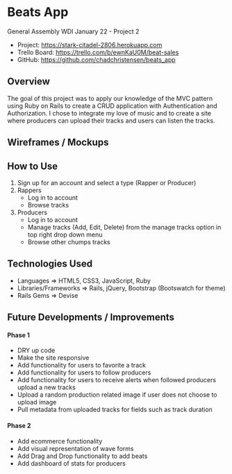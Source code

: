 # Beats App
General Assembly WDI January 22 - Project 2

- Project: https://stark-citadel-2806.herokuapp.com
- Trello Board: https://trello.com/b/ewnKaU0M/beat-sales
- GitHub: https://github.com/chadchristensen/beats_app

## Overview
The goal of this project was to apply our knowledge of the MVC pattern using Ruby on Rails to create a CRUD application with Authentication and Authorization. I chose to integrate my love of music and to create a site where producers can upload their tracks and users can listen the tracks.

## Wireframes / Mockups

## How to Use
1. Sign up for an account and select a type (Rapper or Producer)
2. Rappers
	- Log in to account
	- Browse tracks 
3. Producers
	- Log in to account
	- Manage tracks (Add, Edit, Delete) from the manage tracks option in top right drop down menu
	- Browse other chumps tracks
	

## Technologies Used
- Languages => HTML5, CSS3, JavaScript, Ruby
- Libraries/Frameworks => Rails, jQuery, Bootstrap (Bootswatch for theme)
- Rails Gems => Devise

## Future Developments / Improvements

#### Phase 1
- DRY up code
- Make the site responsive
- Add functionality for users to favorite a track
- Add functionality for users to follow producers
- Add functionality for users to receive alerts when followed producers upload a new tracks
- Upload a random production related image if user does not choose to upload image
- Pull metadata from uploaded tracks for fields such as track duration

#### Phase 2
- Add ecommerce functionality
- Add visual representation of wave forms
- Add Drag and Drop functionality to add beats
- Add dashboard of stats for producers